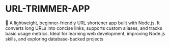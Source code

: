 # URL-TRIMMER-APP
🚀 A lightweight, beginner-friendly URL shortener app built with Node.js. It converts long URLs into concise links, supports custom aliases, and tracks basic usage metrics. Ideal for learning web development, improving Node.js skills, and exploring database-backed projects
